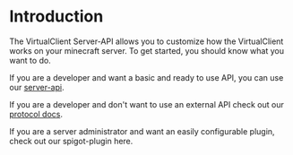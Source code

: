 # Introduction

The VirtualClient Server-API allows you to customize how the VirtualClient works on your minecraft server. To get started, you should know what you want to do.



If you are a developer and want a basic and ready to use API, you can use our [server-api](server-api-plugin/getting-started.md).

If you are a developer and don't want to use an external API check out our [protocol docs](protocol/getting-started/).

If you are a server administrator and want an easily configurable plugin, check out our spigot-plugin here.
